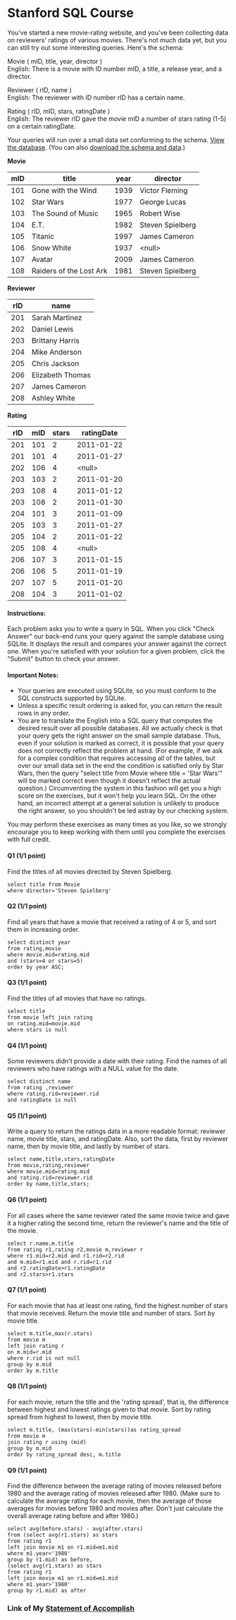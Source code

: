 # Stanford SQL Course

You've started a new movie-rating website, and you've been collecting data on reviewers' ratings of various movies. There's not much data yet, but you can still try out some interesting queries. Here's the schema:    

Movie ( mID, title, year, director )    
English: There is a movie with ID number mID, a title, a release year, and a director. 
   
Reviewer ( rID, name )    
English: The reviewer with ID number rID has a certain name.    

Rating ( rID, mID, stars, ratingDate )    
English: The reviewer rID gave the movie mID a number of stars rating (1-5) on a certain ratingDate.    

Your queries will run over a small data set conforming to the schema. [View the database](https://lagunita.stanford.edu/c4x/DB/SQL/asset/moviedata.htmlv). (You can also [download the schema and data](https://s3-us-west-2.amazonaws.com/prod-c2g/db/Winter2013/files/rating.sql).)    


**Movie**

|mID	|title	|year	|director|
| --- | --- | --- | --- |
|101|	Gone with the Wind	|1939	|Victor Fleming|
|102|	Star Wars	|1977	|George Lucas|
|103|	The Sound of Music	|1965	|Robert Wise|
|104|	E.T.	|1982|	Steven Spielberg|
|105|	Titanic	|1997	|James Cameron|
|106|	Snow White|	1937	|\<null>|
|107|	Avatar	|2009|	James Cameron|
|108|	Raiders of the Lost Ark	|1981	|Steven Spielberg|

**Reviewer**

rID|	name
--- | ---
201	|Sarah Martinez
202|	Daniel Lewis
203	|Brittany Harris
204	|Mike Anderson
205	|Chris Jackson
206	|Elizabeth Thomas
207	|James Cameron
208	|Ashley White

**Rating**


rID	|mID|	stars|	ratingDate
--- | --- |--- | ---
201	|101|	2|	2011-01-22
201	|101|	4|	2011-01-27
202	|106|	4|	\<null>|
203|103|	2|	2011-01-20
203	|108|	4|	2011-01-12
203	|108|	2|	2011-01-30
204	|101|	3|	2011-01-09
205	|103|	3|	2011-01-27
205	|104|	2|	2011-01-22
205	|108|	4|	\<null>
206	|107|	3|	2011-01-15
206	|106|	5|	2011-01-19
207	|107|	5|	2011-01-20
208	|104|	3|	2011-01-02
#### Instructions: 
Each problem asks you to write a query in SQL. When you click "Check Answer" our back-end runs your query against the sample database using SQLite. It displays the result and compares your answer against the correct one. When you're satisfied with your solution for a given problem, click the "Submit" button to check your answer.    

#### Important Notes:   

* Your queries are executed using SQLite, so you must conform to the SQL constructs supported by SQLite.   
* Unless a specific result ordering is asked for, you can return the result rows in any order.   
* You are to translate the English into a SQL query that computes the desired result over all possible databases. All we actually check is that your query gets the right answer on the small sample database. Thus, even if your solution is marked as correct, it is possible that your query does not correctly reflect the problem at hand. (For example, if we ask for a complex condition that requires accessing all of the tables, but over our small data set in the end the condition is satisfied only by Star Wars, then the query "select title from Movie where title = 'Star Wars'" will be marked correct even though it doesn't reflect the actual question.) Circumventing the system in this fashion will get you a high score on the exercises, but it won't help you learn SQL. On the other hand, an incorrect attempt at a general solution is unlikely to produce the right answer, so you shouldn't be led astray by our checking system.
   
You may perform these exercises as many times as you like, so we strongly encourage you to keep working with them until you complete the exercises with full credit.

#### Q1  (1/1 point)
Find the titles of all movies directed by Steven Spielberg. 

	select title from Movie
	where director='Steven Spielberg'
	
#### Q2  (1/1 point)
Find all years that have a movie that received a rating of 4 or 5, and sort them in increasing order. 

	select distinct year
	from rating,movie
	where movie.mid=rating.mid
	and (stars=4 or stars=5)
	order by year ASC;
	
#### Q3  (1/1 point)
Find the titles of all movies that have no ratings. 

	select title
	from movie left join rating
	on rating.mid=movie.mid
	where stars is null

#### Q4  (1/1 point)
Some reviewers didn't provide a date with their rating. Find the names of all reviewers who have ratings with a NULL value for the date. 

	select distinct name
	from rating ,reviewer
	where rating.rid=reviewer.rid
	and ratingDate is null


#### Q5  (1/1 point)
Write a query to return the ratings data in a more readable format: reviewer name, movie title, stars, and ratingDate. Also, sort the data, first by reviewer name, then by movie title, and lastly by number of stars. 

	select name,title,stars,ratingDate
	from movie,rating,reviewer
	where movie.mid=rating.mid 
	and rating.rid=reviewer.rid
	order by name,title,stars;


#### Q6  (1/1 point)
For all cases where the same reviewer rated the same movie twice and gave it a higher rating the second time, return the reviewer's name and the title of the movie. 

	select r.name,m.title
	from rating r1,rating r2,movie m,reviewer r
	where r1.mid=r2.mid and r1.rid=r2.rid
	and m.mid=r1.mid and r.rid=r1.rid
	and r2.ratingDate>r1.ratingDate
	and r2.stars>r1.stars

#### Q7  (1/1 point)
For each movie that has at least one rating, find the highest number of stars that movie received. Return the movie title and number of stars. Sort by movie title. 

	select m.title,max(r.stars)
	from movie m
	left join rating r
	on m.mid=r.mid
	where r.rid is not null
	group by m.mid
	order by m.title


#### Q8  (1/1 point)
For each movie, return the title and the 'rating spread', that is, the difference between highest and lowest ratings given to that movie. Sort by rating spread from highest to lowest, then by movie title. 

	select m.title, (max(stars)-min(stars))as rating_spread
	from movie m
	join rating r using (mid)
	group by m.mid
	order by rating_spread desc, m.title


#### Q9  (1/1 point)
Find the difference between the average rating of movies released before 1980 and the average rating of movies released after 1980. (Make sure to calculate the average rating for each movie, then the average of those averages for movies before 1980 and movies after. Don't just calculate the overall average rating before and after 1980.) 

	select avg(before.stars) - avg(after.stars)
	from (select avg(r1.stars) as stars
	from rating r1
	left join movie m1 on r1.mid=m1.mid
	where m1.year<'1980'
	group by r1.mid) as before,
	(select avg(r1.stars) as stars
	from rating r1
	left join movie m1 on r1.mid=m1.mid
	where m1.year>'1980'
	group by r1.mid) as after
	
	
### Link of My [Statement of Accomplish](https://prod-cert-bucket.s3.amazonaws.com/downloads/1234116783874e7fa6ef055c9f5dc91e/Statement.pdf)